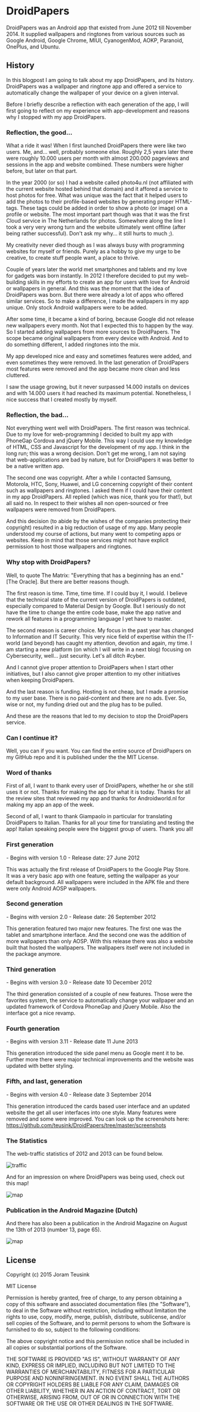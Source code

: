# DroidPapers

DroidPapers was an Android app that existed from June 2012 till November 2014. It supplied wallpapers and ringtones from various sources such as Google Android, Google Chrome, MIUI, CyanogenMod, AOKP, Paranoid, OnePlus, and Ubuntu.

<h2>History</h2>
In this blogpost I am going to talk about my app DroidPapers, and its history. DroidPapers was a wallpaper and ringtone app and offered a service to automatically change the wallpaper of your device on a given interval.

Before I briefly describe a reflection with each generation of the app, I will first going to reflect on my experience with app-development and reasons why I stopped with my app DroidPapers.



<h3>Reflection, the good...</h3>
What a ride it was! When I first launched DroidPapers there were like two users. Me, and... well, probably someone else. Roughly 2,5 years later there were roughly 10.000 users per month with almost 200.000 pageviews and sessions in the app and website combined. These numbers were higher before, but later on that part.

In the year 2000 (or so) I had a website called photo4u.nl (not affiliated with the current website hosted behind that domain) and it affored a service to host photos for free. What was unique was the fact that it helped users to add the photos to their profile-based websites by generating proper HTML-tags. These tags could be added in order to show a photo (or image) on a profile or website. The most important part though was that it was the first Cloud service in The Netherlands for photos. Somewhere along the line I took a very very wrong turn and the website ultimately went offline (after being rather successful). Don't ask my why... it still hurts to much ;).

My creativity never died though as I was always busy with programming websites for myself or friends. Purely as a hobby to give my urge to be creative, to create stuff people want, a place to thrive.

Couple of years later the world met smartphones and tablets and my love for gadgets was born instantly. In 2012 I therefore decided to put my web-building skills in my efforts to create an app for users with love for Android or wallpapers in general. And this was the moment that the idea of DroidPapers was born. But there were already a lot of apps who offered similar services. So to make a difference, I made the wallpapers in my app unique. Only stock Android wallpapers were to be added.

After some time, it became a kind of boring, because Google did not release new wallpapers every month. Not that I expected this to happen by the way. So I started adding wallpapers from more sources to DroidPapers. The scope became original wallpapers from every device with Android. And to do something different, I added ringtones into the mix.

My app developed nice and easy and sometimes features were added, and even sometimes they were removed. In the last generation of DroidPapers most features were removed and the app became more clean and less cluttered.

I saw the usage growing, but it never surpassed 14.000 installs on devices and with 14.000 users it had reached its maximum potential. Nonetheless, I nice success that I created mostly by myself.

<h3>Reflection, the bad...</h3>
Not everything went well with DroidPapers. The first reason was technical. Due to my love for web-programming I decided to built my app with PhoneGap Cordova and jQuery Mobile. This way I could use my knowledge of HTML, CSS and Javascript for the development of my app. I think in the long run; this was a wrong decision. Don't get me wrong, I am not saying that web-applications are bad by nature, but for DroidPapers it was better to be a native written app.

The second one was copyright. After a while I contacted Samsung, Motorola, HTC, Sony, Huawei, and LG concerning copyright of their content such as wallpapers and ringtones. I asked them if I could have their content in my app DroidPapers. All replied (which was nice, thank you for that!), but all said no. In respect to their wishes all non open-sourced or free wallpapers were removed from DroidPapers.

And this decision (to abide by the wishes of the companies protecting their copyright) resulted in a big reduction of usage of my app. Many people understood my course of actions, but many went to competing apps or websites. Keep in mind that those services might not have explicit permission to host those wallpapers and ringtones.

<h3>Why stop with DroidPapers?</h3>
Well, to quote The Matrix: "Everything that has a beginning has an end." [The Oracle]. But there are better reasons though.

The first reason is time. Time, time time. If I could buy it, I would. I believe that the technical state of the current version of DroidPapers is outdated, especially compared to Material Design by Google. But I seriously do not have the time to change the entire code base, make the app native and rework all features in a programming language I yet have to master.

The second reason is career choice. My focus in the past year has changed to Information and IT Security. This very nice field of expertise within the IT-world (and beyond) has caught my attention, devotion and again, my time. I am starting a new platform (on which I will write in a next blog) focusing on Cybersecurity, well... just security. Let's all ditch #cyber.

And I cannot give proper attention to DroidPapers when I start other initiatives, but I also cannot give proper attention to my other initiatives when keeping DroidPapers.

And the last reason is funding. Hosting is not cheap, but I made a promise to my user base. There is no paid-content and there are no ads. Ever. So, wise or not, my funding dried out and the plug has to be pulled.

And these are the reasons that led to my decision to stop the DroidPapers service.

<h3>Can I continue it?</h3>
Well, you can if you want. You can find the entire source of DroidPapers on my GitHub repo and it is published under the the MIT License.

<h3>Word of thanks</h3>
First of all, I want to thank every user of DroidPapers, whether he or she still uses it or not. Thanks for making the app for what it is today. Thanks for all the review sites that reviewed my app and thanks for Androidworld.nl for making my app an app of the week.

Second of all, I want to thank Giampaolo in particular for translating DroidPapers to Italian. Thanks for all your time for translating and testing the app! Italian speaking people were the biggest group of users. Thank you all!

<h3>First generation</h3>
- Begins with version 1.0
- Release date: 27 June 2012

This was actually the first release of DroidPapers to the Google Play Store. It was a very basic app with one feature, setting the wallpaper as your default background. All wallpapers were included in the APK file and there were only Android AOSP wallpapers.

<h3>Second generation</h3>
- Begins with version 2.0
- Release date: 26 September 2012

This generation featured two major new features. The first one was the tablet and smartphone interface. And the second one was the addition of more wallpapers than only AOSP. With this release there was also a website built that hosted the wallpapers. The wallpapers itself were not included in the package anymore.

<h3>Third generation</h3>
- Begins with version 3.0
- Release date 10 December 2012

The third generation consisted of a couple of new features. Those were the favorites system, the service to automatically change your wallpaper and an updated framework of Cordova PhoneGap and jQuery Mobile. Also the interface got a nice revamp.

<h3>Fourth generation</h3>
- Begins with version 3.11
- Release date 11 June 2013

This generation introduced the side panel menu as Google ment it to be. Further more there were major technical improvements and the website was updated with better styling.

<h3>Fifth, and last, generation</h3>
- Begins with version 4.0
- Release date 3 September 2014

This generation introduced the cards based user interface and an updated website the get all user interfaces into one style. Many features were removed and some were improved. You can look up the screenshots here: https://github.com/teusink/DroidPapers/tree/master/screenshots

<h3>The Statistics</h3>
The web-traffic statistics of 2012 and 2013 can be found below.

![traffic](https://rawgit.com/teusink/DroidPapers/master/screenshots/droidpapers-stats-2012-2013.jpg)

And for an impression on where DroidPapers was being used, check out this map!

![map](https://rawgit.com/teusink/DroidPapers/master/screenshots/worldwide-app-usage.png)

<h3>Publication in the Android Magazine (Dutch)</h3>
And there has also been a publication in the Android Magazine on August the 13th of 2013 (number 13, page 65).

![map](https://rawgit.com/teusink/DroidPapers/master/screenshots/android-magazine-droidpapers.jpg)

<h2>License</h2>

Copyright (c) 2015 Joram Teusink

MIT License

Permission is hereby granted, free of charge, to any person obtaining a copy of this software and associated documentation files (the "Software"), to deal in the Software without restriction, including without limitation the rights to use, copy, modify, merge, publish, distribute, sublicense, and/or sell copies of the Software, and to permit persons to whom the Software is furnished to do so, subject to the following conditions:

The above copyright notice and this permission notice shall be included in all copies or substantial portions of the Software.

THE SOFTWARE IS PROVIDED "AS IS", WITHOUT WARRANTY OF ANY KIND, EXPRESS OR IMPLIED, INCLUDING BUT NOT LIMITED TO THE WARRANTIES OF MERCHANTABILITY, FITNESS FOR A PARTICULAR PURPOSE AND NONINFRINGEMENT. IN NO EVENT SHALL THE AUTHORS OR COPYRIGHT HOLDERS BE LIABLE FOR ANY CLAIM, DAMAGES OR OTHER LIABILITY, WHETHER IN AN ACTION OF CONTRACT, TORT OR OTHERWISE, ARISING FROM, OUT OF OR IN CONNECTION WITH THE SOFTWARE OR THE USE OR OTHER DEALINGS IN THE SOFTWARE.
